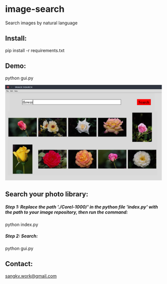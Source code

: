 # image-search
Search images by natural language
## Install:

pip install -r requirements.txt

## Demo:
python gui.py

![alt text](doc/B.png)

## Search your photo library:
##### Step 1: Replace the path './Corel-1000/' in the python file 'index.py' with the path to your image repository, then run the command:
python index.py
##### Step 2: Search:
python gui.py

## Contact:

sangkv.work@gmail.com
